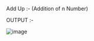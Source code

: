 Add Up :- (Addition of n Number)

OUTPUT :- 

![image](https://user-images.githubusercontent.com/121419206/212870702-0cb4f75d-3e77-401e-b167-498ed93c4d0d.png)
